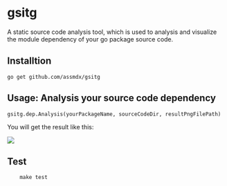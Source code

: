 # gsitg

A static source code analysis tool, which is used to analysis and visualize the module dependency of your go package source code.

## Installtion

```
go get github.com/assmdx/gsitg
```

## Usage: Analysis your source code dependency

```
gsitg.dep.Analysis(yourPackageName, sourceCodeDir, resultPngFilePath)
```
You will get the result like this:

![](https://s3.ax1x.com/2020/12/08/DzRMB4.png)

## Test

```
    make test
```

